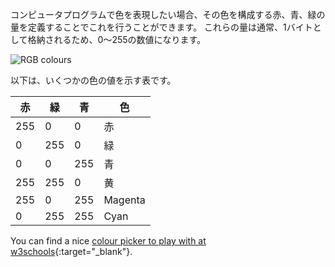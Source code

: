 コンピュータプログラムで色を表現したい場合、その色を構成する赤、青、緑の量を定義することでこれを行うことができます。 これらの量は通常、1バイトとして格納されるため、0〜255の数値になります。

![RGB colours](images/RGB.gif)

以下は、いくつかの色の値を示す表です。

| 赤   | 緑   | 青   | 色       |
| --- | --- | --- | ------- |
| 255 | 0   | 0   | 赤       |
| 0   | 255 | 0   | 緑       |
| 0   | 0   | 255 | 青       |
| 255 | 255 | 0   | 黄       |
| 255 | 0   | 255 | Magenta |
| 0   | 255 | 255 | Cyan    |

You can find a nice [colour picker to play with at w3schools](https://www.w3schools.com/colors/colors_rgb.asp){:target="_blank"}.
